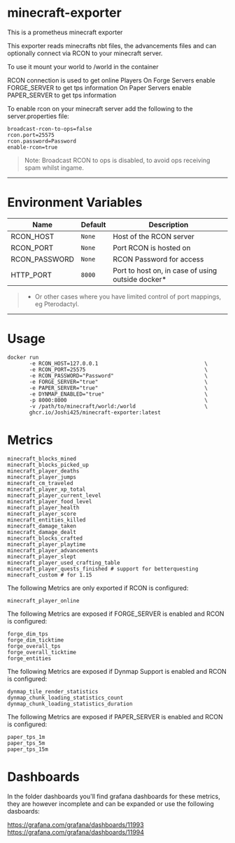 # minecraft-exporter

This is a prometheus minecraft exporter

This exporter reads minecrafts nbt files, the advancements files and can optionally connect via RCON to your minecraft server.

To use it mount your world to /world in the container

RCON connection is used to get online Players
On Forge Servers enable FORGE_SERVER to get tps information
On Paper Servers enable PAPER_SERVER to get tps information

To enable rcon on your minecraft server add the following to the server.properties file:

```
broadcast-rcon-to-ops=false
rcon.port=25575
rcon.password=Password
enable-rcon=true
```

> Note: Broadcast RCON to ops is disabled, to avoid ops receiving spam whilst ingame.

---

# Environment Variables

| Name          | Default | Description                                       |
| ------------- | ------- | ------------------------------------------------- |
| RCON_HOST     | `None`  | Host of the RCON server                           |
| RCON_PORT     | `None`  | Port RCON is hosted on                            |
| RCON_PASSWORD | `None`  | RCON Password for access                          |
| HTTP_PORT     | `8000`  | Port to host on, in case of using outside docker* |

> * Or other cases where you have limited control of port mappings, eg Pterodactyl.

---

# Usage

```
docker run
       -e RCON_HOST=127.0.0.1                                  \
       -e RCON_PORT=25575                                      \
       -e RCON_PASSWORD="Password"                             \
       -e FORGE_SERVER="true"                                  \
       -e PAPER_SERVER="true"                                  \
       -e DYNMAP_ENABLED="true"                                \
       -p 8000:8000                                            \
       -v /path/to/minecraft/world:/world                      \
       ghcr.io/Joshi425/minecraft-exporter:latest
```

# Metrics

```
minecraft_blocks_mined
minecraft_blocks_picked_up
minecraft_player_deaths
minecraft_player_jumps
minecraft_cm_traveled
minecraft_player_xp_total
minecraft_player_current_level
minecraft_player_food_level
minecraft_player_health
minecraft_player_score
minecraft_entities_killed
minecraft_damage_taken
minecraft_damage_dealt
minecraft_blocks_crafted
minecraft_player_playtime
minecraft_player_advancements
minecraft_player_slept
minecraft_player_used_crafting_table
minecraft_player_quests_finished # support for betterquesting
minecraft_custom # for 1.15
```

The following Metrics are only exported if RCON is configured:

```
minecraft_player_online
```

The following Metrics are exposed if FORGE_SERVER is enabled and RCON is configured:

```
forge_dim_tps
forge_dim_ticktime
forge_overall_tps
forge_overall_ticktime
forge_entities
```

The following Metrics are exposed if Dynmap Support is enabled and RCON is configured:

```
dynmap_tile_render_statistics
dynmap_chunk_loading_statistics_count
dynmap_chunk_loading_statistics_duration
```

The following Metrics are exposed if PAPER_SERVER is enabled and RCON is configured:
```
paper_tps_1m
paper_tps_5m
paper_tps_15m

```

# Dashboards

In the folder dashboards you'll find grafana dashboards for these metrics, they are however incomplete and can be expanded
or use the following dasboards:

https://grafana.com/grafana/dashboards/11993
https://grafana.com/grafana/dashboards/11994
